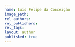 ```yaml
---
name: Luís Felipe da Conceição
image_path:
rel_authors:
rel_publishers:
rel_tags:
layout: author
published: true
---
```

